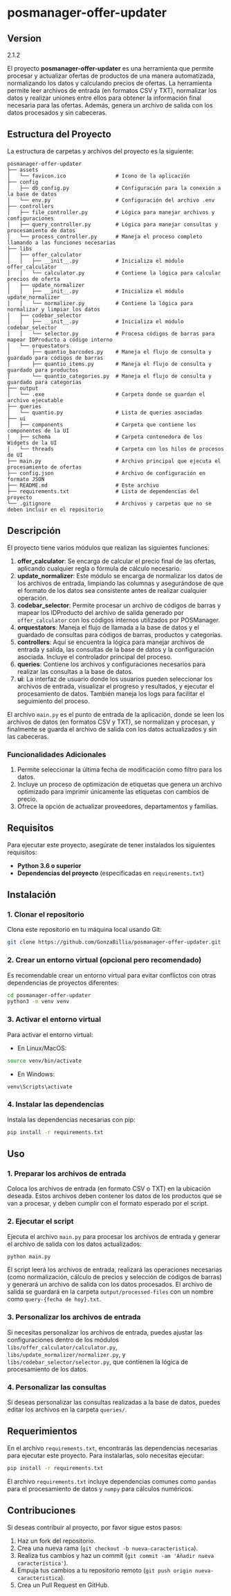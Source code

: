 # posmanager-offer-updater

## Version
2.1.2

El proyecto **posmanager-offer-updater** es una herramienta que permite procesar y actualizar ofertas de productos de una manera automatizada, normalizando los datos y calculando precios de ofertas. La herramienta permite leer archivos de entrada (en formatos CSV y TXT), normalizar los datos y realizar uniones entre ellos para obtener la información final necesaria para las ofertas. Además, genera un archivo de salida con los datos procesados y sin cabeceras.

## Estructura del Proyecto

La estructura de carpetas y archivos del proyecto es la siguiente:

```
posmanager-offer-updater
├── assets
│   └── favicon.ico                # Icono de la aplicación
├── config
│   ├── db_config.py               # Configuración para la conexión a la base de datos
│   └── env.py                     # Configuración del archivo .env
├── controllers
│   ├── file_controller.py         # Lógica para manejar archivos y configuraciones
│   ├── query_controller.py        # Lógica para manejar consultas y procesamiento de datos
│   └── process_controller.py      # Maneja el proceso completo llamando a las funciones necesarias
├── libs
│   ├── offer_calculator
│   │   ├── __init__.py            # Inicializa el módulo offer_calculator
│   │   └── calculator.py          # Contiene la lógica para calcular precios de oferta
│   ├── update_normalizer
│   │   ├── __init__.py            # Inicializa el módulo update_normalizer
│   │   └── normalizer.py          # Contiene la lógica para normalizar y limpiar los datos
│   ├── codebar_selector
│   │   ├── __init__.py            # Inicializa el módulo codebar_selector
│   │   └── selector.py            # Procesa códigos de barras para mapear IDProducto a código interno
│   └── orquestators
│       ├── quantio_barcodes.py    # Maneja el flujo de consulta y guardado para códigos de barras
│       ├── quantio_items.py       # Maneja el flujo de consulta y guardado para productos
│       └── quantio_categories.py  # Maneja el flujo de consulta y guardado para categorías
├── output
│   └── .exe                       # Carpeta donde se guardan el archivo ejecutable
├── queries
│   └── quantio.py                 # Lista de queries asociadas
├── ui
│   ├── components                 # Carpeta que contiene los componentes de la UI
│   ├── schema                     # Carpeta contenedora de los Widgets de la UI
│   └── threads                    # Carpeta con los hilos de procesos de UI
├── main.py                        # Archivo principal que ejecuta el procesamiento de ofertas
├── config.json                    # Archivo de configuración en formato JSON
├── README.md                      # Este archivo
├── requirements.txt               # Lista de dependencias del proyecto
└── .gitignore                     # Archivos y carpetas que no se deben incluir en el repositorio
```

## Descripción

El proyecto tiene varios módulos que realizan las siguientes funciones:

1. **offer_calculator**: Se encarga de calcular el precio final de las ofertas, aplicando cualquier regla o fórmula de cálculo necesario.
2. **update_normalizer**: Este módulo se encarga de normalizar los datos de los archivos de entrada, limpiando las columnas y asegurándose de que el formato de los datos sea consistente antes de realizar cualquier operación.
3. **codebar_selector**: Permite procesar un archivo de códigos de barras y mapear los IDProducto del archivo de salida generado por `offer_calculator` con los códigos internos utilizados por POSManager.
4. **orquestators**: Maneja el flujo de llamada a la base de datos y el guardado de consultas para códigos de barras, productos y categorías.
5. **controllers**: Aquí se encuentra la lógica para manejar archivos de entrada y salida, las consultas de la base de datos y la configuración asociada. Incluye el controlador principal del proceso.
6. **queries**: Contiene los archivos y configuraciones necesarios para realizar las consultas a la base de datos.
7. **ui**: La interfaz de usuario donde los usuarios pueden seleccionar los archivos de entrada, visualizar el progreso y resultados, y ejecutar el procesamiento de datos. También maneja los logs para facilitar el seguimiento del proceso.

El archivo `main.py` es el punto de entrada de la aplicación, donde se leen los archivos de datos (en formatos CSV y TXT), se normalizan y procesan, y finalmente se guarda el archivo de salida con los datos actualizados y sin las cabeceras.

### Funcionalidades Adicionales

1. Permite seleccionar la última fecha de modificación como filtro para los datos.
2. Incluye un proceso de optimización de etiquetas que genera un archivo optimizado para imprimir únicamente las etiquetas con cambios de precio.
3. Ofrece la opción de actualizar proveedores, departamentos y familias.

## Requisitos

Para ejecutar este proyecto, asegúrate de tener instalados los siguientes requisitos:

- **Python 3.6 o superior**
- **Dependencias del proyecto** (especificadas en `requirements.txt`)

## Instalación

### 1. Clonar el repositorio

Clona este repositorio en tu máquina local usando Git:

```bash
git clone https://github.com/GonzaBillia/posmanager-offer-updater.git
```

### 2. Crear un entorno virtual (opcional pero recomendado)

Es recomendable crear un entorno virtual para evitar conflictos con otras dependencias de proyectos diferentes:

```bash
cd posmanager-offer-updater
python3 -m venv venv
```

### 3. Activar el entorno virtual

Para activar el entorno virtual:

- En Linux/MacOS:

```bash
source venv/bin/activate
```

- En Windows:

```bash
venv\Scripts\activate
```

### 4. Instalar las dependencias

Instala las dependencias necesarias con pip:

```bash
pip install -r requirements.txt
```

## Uso

### 1. Preparar los archivos de entrada

Coloca los archivos de entrada (en formato CSV o TXT) en la ubicación deseada. Estos archivos deben contener los datos de los productos que se van a procesar, y deben cumplir con el formato esperado por el script.

### 2. Ejecutar el script

Ejecuta el archivo `main.py` para procesar los archivos de entrada y generar el archivo de salida con los datos actualizados:

```bash
python main.py
```

El script leerá los archivos de entrada, realizará las operaciones necesarias (como normalización, cálculo de precios y selección de códigos de barras) y generará un archivo de salida con los datos procesados. El archivo de salida se guardará en la carpeta `output/processed-files` con un nombre como `query-{fecha de hoy}.txt`.

### 3. Personalizar los archivos de entrada

Si necesitas personalizar los archivos de entrada, puedes ajustar las configuraciones dentro de los módulos `libs/offer_calculator/calculator.py`, `libs/update_normalizer/normalizer.py`, y `libs/codebar_selector/selector.py`, que contienen la lógica de procesamiento de los datos.

### 4. Personalizar las consultas

Si deseas personalizar las consultas realizadas a la base de datos, puedes editar los archivos en la carpeta `queries/`.

## Requerimientos

En el archivo `requirements.txt`, encontrarás las dependencias necesarias para ejecutar este proyecto. Para instalarlas, solo necesitas ejecutar:

```bash
pip install -r requirements.txt
```

El archivo `requirements.txt` incluye dependencias comunes como `pandas` para el procesamiento de datos y `numpy` para cálculos numéricos.

## Contribuciones

Si deseas contribuir al proyecto, por favor sigue estos pasos:

1. Haz un fork del repositorio.
2. Crea una nueva rama (`git checkout -b nueva-caracteristica`).
3. Realiza tus cambios y haz un commit (`git commit -am 'Añadir nueva característica'`).
4. Empuja tus cambios a tu repositorio remoto (`git push origin nueva-caracteristica`).
5. Crea un Pull Request en GitHub.
